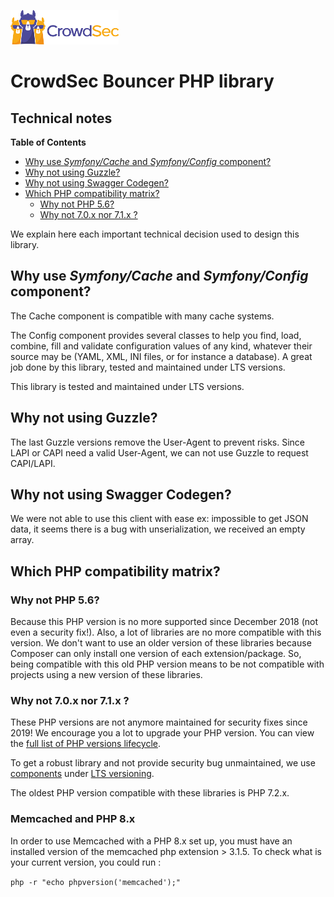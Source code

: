 ![CrowdSec Logo](images/logo_crowdsec.png)

# CrowdSec Bouncer PHP library

## Technical notes

<!-- START doctoc generated TOC please keep comment here to allow auto update -->
<!-- DON'T EDIT THIS SECTION, INSTEAD RE-RUN doctoc TO UPDATE -->
**Table of Contents**

- [Why use *Symfony/Cache* and *Symfony/Config* component?](#why-use-symfonycache-and-symfonyconfig-component)
- [Why not using Guzzle?](#why-not-using-guzzle)
- [Why not using Swagger Codegen?](#why-not-using-swagger-codegen)
- [Which PHP compatibility matrix?](#which-php-compatibility-matrix)
  - [Why not PHP 5.6?](#why-not-php-56)
  - [Why not 7.0.x nor 7.1.x ?](#why-not-70x-nor-71x-)

<!-- END doctoc generated TOC please keep comment here to allow auto update -->


We explain here each important technical decision used to design this
library.

## Why use *Symfony/Cache* and *Symfony/Config* component?

The Cache component is compatible with many cache systems.

The Config component provides several classes to help you find, load,
combine, fill and validate configuration values of any kind, whatever
their source may be (YAML, XML, INI files, or for instance a database).
A great job done by this library, tested and maintained under LTS
versions.

This library is tested and maintained under LTS versions.

## Why not using Guzzle?

The last Guzzle versions remove the User-Agent to prevent risks. Since
LAPI or CAPI need a valid User-Agent, we can not use Guzzle to request
CAPI/LAPI.

## Why not using Swagger Codegen?

We were not able to use this client with ease ex: impossible to get
JSON data, it seems there is a bug with unserialization, we received
an empty array.

## Which PHP compatibility matrix?

### Why not PHP 5.6?

Because this PHP version is no more supported since December 2018 (not even a security fix!).
Also, a lot of libraries are no more compatible with this version.
We don't want to use an older version of these libraries because Composer can only install one version of each extension/package.
So, being compatible with this old PHP version means to be not compatible with projects using a new version of these libraries.

### Why not 7.0.x nor 7.1.x ?

These PHP versions are not anymore maintained for security fixes since 2019! We encourage you a lot to upgrade your PHP version. You can view the [full list of PHP versions lifecycle](https://www.php.net/supported-versions.php).

To get a robust library and not provide security bug unmaintained, we use [components](https://packagist.org/packages/symfony/cache#v3.4.47) under [LTS versioning](https://symfony.com/releases/3.4).

The oldest PHP version compatible with these libraries is PHP 7.2.x.


### Memcached and PHP 8.x

In order to use Memcached with a PHP 8.x set up, you must have an installed version of the memcached php extension > 3.1.5. To check what is your current version, you could run :

`php -r "echo phpversion('memcached');"`

